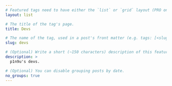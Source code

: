 ```yaml
---
# Featured tags need to have either the `list` or `grid` layout (PRO only).
layout: list

# The title of the tag's page.
title: Devs

# The name of the tag, used in a post's front matter (e.g. tags: [<slug>]).
slug: devs

# (Optional) Write a short (~150 characters) description of this featured tag.
description: >
  p1n9u's devs.

# (Optional) You can disable grouping posts by date.
no_groups: true
---
```


